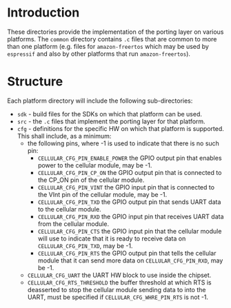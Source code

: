 # Introduction

These directories provide the implementation of the porting layer on various platforms.  The `common` directory contains `.c` files that are common to more than one platform (e.g. files for `amazon-freertos` which may be used by `espressif` and also by other platforms that run `amazon-freertos`).

# Structure

Each platform directory will include the following sub-directories:

- `sdk` - build files for the SDKs on which that platform can be used.
- `src` - the `.c` files that implement the porting layer for that platform.
- `cfg` - definitions for the specific HW on which that platform is supported.  This shall include, as a minimum:
  - the following pins, where -1 is used to indicate that there is no such pin:
    - `CELLULAR_CFG_PIN_ENABLE_POWER` the GPIO output pin that enables power to the cellular module, may be -1.
    - `CELLULAR_CFG_PIN_CP_ON` the GPIO output pin that is connected to the CP_ON pin of the cellular module.
    - `CELLULAR_CFG_PIN_VINT` the GPIO input pin that is connected to the VInt pin of the cellular module, may be -1.
    - `CELLULAR_CFG_PIN_TXD` the GPIO output pin that sends UART data to the cellular module.
    - `CELLULAR_CFG_PIN_RXD` the GPIO input pin that receives UART data from the cellular module.
    - `CELLULAR_CFG_PIN_CTS` the GPIO input pin that the cellular module will use to indicate that it is ready to receive data on `CELLULAR_CFG_PIN_TXD`, may be -1.
    - `CELLULAR_CFG_PIN_RTS` the GPIO output pin that tells the cellular module that it can send more data on `CELLULAR_CFG_PIN_RXD`, may be -1.
  - `CELLULAR_CFG_UART` the UART HW block to use inside the chipset.
  - `CELLULAR_CFG_RTS_THRESHOLD` the buffer threshold at which RTS is deasserted to stop the cellular module sending data to into the UART, must be specified if `CELLULAR_CFG_WHRE_PIN_RTS` is not -1.